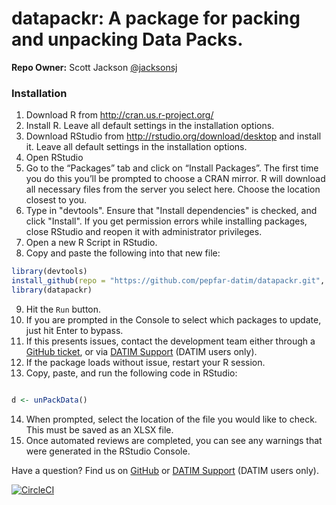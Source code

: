 # datapackr: A package for packing and unpacking Data Packs.

**Repo Owner:** Scott Jackson [@jacksonsj](https://github.com/jacksonsj)

### Installation

1. Download R from http://cran.us.r-project.org/
2. Install R. Leave all default settings in the installation options.
3. Download RStudio from http://rstudio.org/download/desktop and install it. Leave all default settings in the installation options.
4. Open RStudio
5. Go to the “Packages” tab and click on “Install Packages”. The first time you do this you’ll be prompted to choose a CRAN mirror. R will download all necessary files from the server you select here. Choose the location closest to you.
6. Type in "devtools". Ensure that "Install dependencies" is checked, and click "Install". If you get permission errors while installing packages, close RStudio and reopen it with administrator privileges.
7. Open a new R Script in RStudio.
8. Copy and paste the following into that new file:

```R
library(devtools)
install_github(repo = "https://github.com/pepfar-datim/datapackr.git", ref = "master")
library(datapackr)
```

9. Hit the `Run` button.
10. If you are prompted in the Console to select which packages to update, just hit Enter to bypass.
11. If this presents issues, contact the development team either through a [GitHub ticket](https://github.com/pepfar-datim/datapackr/issues/new), or via [DATIM Support](https://datim.zendesk.com) (DATIM users only).
12. If the package loads without issue, restart your R session.
13. Copy, paste, and run the following code in RStudio:

```R

d <- unPackData()

```

14. When prompted, select the location of the file you would like to check. This must be saved as an XLSX file.
15. Once automated reviews are completed, you can see any warnings that were generated in the RStudio Console.



Have a question? Find us on [GitHub](https://github.com/pepfar-datim/datapackr/issues/new) or [DATIM Support](https://datim.zendesk.com) (DATIM users only).

[![CircleCI](https://circleci.com/gh/pepfar-datim/datapackr.svg?style=shield)](https://app.circleci.com/insights/github/pepfar-datim/datapackr/)
